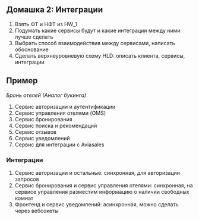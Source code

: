 ## Домашка 2: Интеграции

1. Взять ФТ и НФТ из HW_1
2. Подумать какие сервисы будут и какие интеграции между ними лучше сделать
3. Выбрать способ взаимодействия между сервисами, написать обоснование
4. Сделать верхнеуровневую схему HLD: описать клиента, сервисы, интеграции

## Пример
*Бронь отелей (Аналог букинга)*

1. Сервис авторизации и аутентификации
2. Сервис управления отелями (OMS)
3. Сервис бронирования
4. Сервис поиска и рекомендаций
5. Сервис отзывов
6. Сервис уведомлений
7. Сервис для интеграции с Aviasales

### Интеграции
1. Сервис авторизации и остальные: синхронная, для авторизации запросов
2. Сервис бронирования и сервис управления отелями: синхронная, на сервисе управления разместим информацию о наличии свободных комнат
3. Фронтенд и сервис уведомлений: асинхронная, можно сделать через вебсокеты